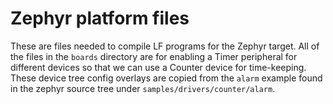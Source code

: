 # Zephyr platform files
These are files needed to compile LF programs for the Zephyr target.
All of the files in the `boards` directory are for enabling a Timer peripheral for different devices so that we can use a Counter device for time-keeping. These device tree config overlays are copied from the `alarm` example found in the zephyr source tree under `samples/drivers/counter/alarm`.
